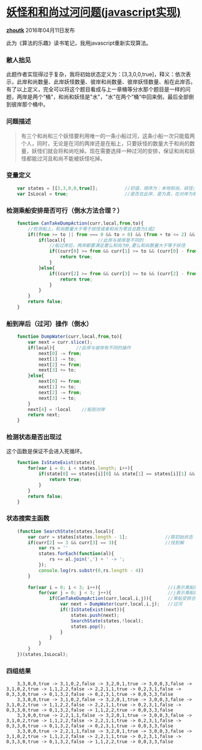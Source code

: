 # [妖怪和和尚过河问题(javascript实现)][0]



[**zhoutk**][4] 2016年04月11日发布 


此为《算法的乐趣》读书笔记，我用javascript重新实现算法。

### 敝人拙见

此题作者实现得过于复杂，我将初始状态定义为：[3,3,0,0,true]，释义：依次表示，此岸和尚数量、此岸妖怪数量、彼岸和尚数量、彼岸妖怪数量、船在此岸否。有了以上定义，完全可以将这个题目看成与上一章桶等分水那个题目是一样的问题，两岸是两个“桶"，和尚和妖怪是"水"，"水"在两个”桶“中回来倒，最后全部倒到彼岸那个桶中。

### 问题描述

> 有三个和尚和三个妖怪要利用唯一的一条小船过河，这条小船一次只能载两个人，同时，无论是在河的两岸还是在船上，只要妖怪的数量大于和尚的数量，妖怪们就会将和尚吃掉。现在需要选择一种过河的安排，保证和尚和妖怪都能过河且和尚不能被妖怪吃掉。

### 变量定义
```js
    var states = [[3,3,0,0,true]];          //初值，顺序为：本地和尚、妖怪;对岸和尚、妖怪、船在此岸        
    var IsLocal = true;                     //是否在此岸，是为真，在对岸为假
```
### 检测乘船安排是否可行（倒水方法合理？）
```js
    function CanTakeDumpAction(curr,local,from,to){
        //检测船上，和尚数量大于等于妖怪或者和尚为零且总数为1或2
        if((from >= to || from === 0 && to > 0) && (from + to <= 2) && (from + to > 0)){
            if(local){            //此岸与彼岸是不同的
                //船过岸后，两岸都要满足要么和尚为0,要么和尚数量大于等于妖怪
                if((curr[0] >= from && curr[1] >= to && (curr[0] - from == 0 || curr[0] - from >= curr[1] - to)) && (curr[2] + from == 0 || curr[2] + from >= curr[3] + to)){
                    return true;
                }
            }else{
                if((curr[2] >= from && curr[3] >= to && (curr[2] - from == 0 || curr[2] - from >= curr[3] - to)) && (curr[0] + from == 0 || curr[0] + from >= curr[1] + to)){
                    return true;
                }
            }
        }
        return false;
    }
```
### 船到岸后（过河）操作（倒水）
```js
    function DumpWater(curr,local,from,to){
        var next = curr.slice();       
        if(local){        //此岸与彼岸有不同的操作
            next[0] -= from;
            next[1] -= to;
            next[2] += from;
            next[3] += to;
        }else{
            next[0] += from;
            next[1] += to;
            next[2] -= from;
            next[3] -= to;
        }
        next[4] = !local    //船到对岸
        return next;
    }
```
### 检测状态是否出现过

这个函数是保证不会进入死循环。
```js
    function IsStateExist(state){
        for(var i = 0; i < states.length; i++){
            if(state[0] == states[i][0] && state[1] == states[i][1] && state[2] == states[i][2] && state[3] == states[i][3] && state[4] == states[i][4]){
                return true;
            }
        }
        return false;
    }
```
### 状态搜索主函数
```js
    (function SearchState(states,local){
        var curr = states[states.length - 1];              //取初始状态
        if(curr[2] == 3 && curr[3] == 3){                  //找到解   
            var rs = ''
            states.forEach(function(al){
                rs += al.join(',') + ' -> ';
            });
            console.log(rs.substr(0,rs.length - 4))
        }
    
        for(var i = 0; i < 3; i++){                         //i表示乘船的和尚数量，0~2
            for(var j = 0; j < 3; j++){                     //j表示乘船的妖怪数量，0~2
                if(CanTakeDumpAction(curr,local,i,j)){      //乘船安排合理
                    var next = DumpWater(curr,local,i,j);   //过河
                    if(!IsStateExist(next)){       
                        states.push(next);
                        SearchState(states,!local);
                        states.pop();
                    }
                }
            }
        }
    })(states,IsLocal);
```
### 四组结果
```
    3,3,0,0,true -> 3,1,0,2,false -> 3,2,0,1,true -> 3,0,0,3,false -> 3,1,0,2,true -> 1,1,2,2,false -> 2,2,1,1,true -> 0,2,3,1,false -> 0,3,3,0,true -> 0,1,3,2,false -> 0,2,3,1,true -> 0,0,3,3,false
    3,3,0,0,true -> 3,1,0,2,false -> 3,2,0,1,true -> 3,0,0,3,false -> 3,1,0,2,true -> 1,1,2,2,false -> 2,2,1,1,true -> 0,2,3,1,false -> 0,3,3,0,true -> 0,1,3,2,false -> 1,1,2,2,true -> 0,0,3,3,false
    3,3,0,0,true -> 2,2,1,1,false -> 3,2,0,1,true -> 3,0,0,3,false -> 3,1,0,2,true -> 1,1,2,2,false -> 2,2,1,1,true -> 0,2,3,1,false -> 0,3,3,0,true -> 0,1,3,2,false -> 0,2,3,1,true -> 0,0,3,3,false
    3,3,0,0,true -> 2,2,1,1,false -> 3,2,0,1,true -> 3,0,0,3,false -> 3,1,0,2,true -> 1,1,2,2,false -> 2,2,1,1,true -> 0,2,3,1,false -> 0,3,3,0,true -> 0,1,3,2,false -> 1,1,2,2,true -> 0,0,3,3,false
```
[0]: /a/1190000004914401
[1]: /t/node.js/blogs
[2]: /t/%E7%AE%97%E6%B3%95/blogs
[3]: /t/javascript/blogs
[4]: /u/zhoutk